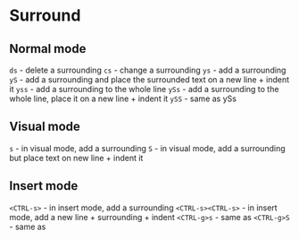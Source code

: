 Surround
========

Normal mode
-----------
`ds`  - delete a surrounding
`cs`  - change a surrounding
`ys`  - add a surrounding
`yS`  - add a surrounding and place the surrounded text on a new line + indent it
`yss` - add a surrounding to the whole line
`ySs` - add a surrounding to the whole line, place it on a new line + indent it
`ySS` - same as ySs

Visual mode
-----------
`s`   - in visual mode, add a surrounding
`S`   - in visual mode, add a surrounding but place text on new line + indent it

Insert mode
-----------
`<CTRL-s>`         - in insert mode, add a surrounding
`<CTRL-s><CTRL-s>` - in insert mode, add a new line + surrounding + indent
`<CTRL-g>s`        - same as <CTRL-s>
`<CTRL-g>S`        - same as <CTRL-s><CTRL-s>
